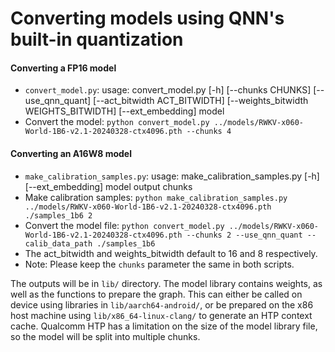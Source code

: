 # Converting models using QNN's built-in quantization

#### Converting a FP16 model
- `convert_model.py`: usage: convert_model.py [-h] [--chunks CHUNKS] [--use_qnn_quant] [--act_bitwidth ACT_BITWIDTH] [--weights_bitwidth WEIGHTS_BITWIDTH] [--ext_embedding] model
- Convert the model: `python convert_model.py ../models/RWKV-x060-World-1B6-v2.1-20240328-ctx4096.pth --chunks 4`

#### Converting an A16W8 model
- `make_calibration_samples.py`: usage: make_calibration_samples.py [-h] [--ext_embedding] model output chunks
- Make calibration samples: `python make_calibration_samples.py ../models/RWKV-x060-World-1B6-v2.1-20240328-ctx4096.pth ./samples_1b6 2`
- Convert the model file: `python convert_model.py ../models/RWKV-x060-World-1B6-v2.1-20240328-ctx4096.pth --chunks 2 --use_qnn_quant --calib_data_path ./samples_1b6`
- The act_bitwidth and weights_bitwidth default to 16 and 8 respectively.
- Note: Please keep the `chunks` parameter the same in both scripts.

The outputs will be in ``lib/`` directory. The model library contains weights, as well as the functions to prepare the graph. This can either be called on device using libraries in ``lib/aarch64-android/``, or be prepared on the x86 host machine using ``lib/x86_64-linux-clang/`` to generate an HTP context cache. Qualcomm HTP has a limitation on the size of the model library file, so the model will be split into multiple chunks.